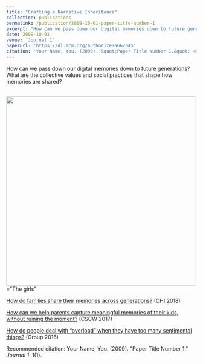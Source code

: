 ```yaml
---
title: "Crafting a Narrative Inheritance"
collection: publications
permalink: /publication/2009-10-01-paper-title-number-1
excerpt: "How can we pass down our digital memories down to future generations?"
date: 2009-10-01
venue: 'Journal 1'
paperurl: 'https://dl.acm.org/authorize?N667045'
citation: 'Your Name, You. (2009). &quot;Paper Title Number 1.&quot; <i>Journal 1</i>. 1(1).'
---
```

How can we pass down our digital memories down to future generations? What are the collective values and social practices that shape how memories are shared?

<br/><img src='images/kk_davidsgirls.jpg.png'
style="float: center; margin-right: 10px; height: 500px; width:500px;"/>
<br/><caption>="The girls"</caption>


[How do families share their memories across generations?](https://dl.acm.org/authorize?N667045) (CHI 2018)

[How can we help parents capture meaningful memories of their kids, without ruining the moment?](https://conceptanjolima.github.io/seeJazz.github.io/posts/2014/08/blog-post-3/) (CSCW 2017)

[How do people deal with “overload” when they have too many sentimental things?](https://dl.acm.org/authorize?N40683) (Group 2016)

Recommended citation: Your Name, You. (2009). "Paper Title Number 1." <i>Journal 1</i>. 1(1).